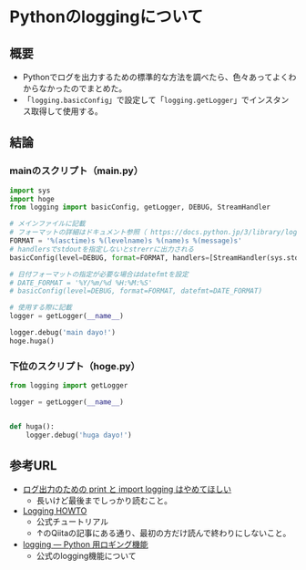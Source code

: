 # Pythonのloggingについて
## 概要
- Pythonでログを出力するための標準的な方法を調べたら、色々あってよくわからなかったのでまとめた。
- 「```logging.basicConfig```」で設定して「```logging.getLogger```」でインスタンス取得して使用する。

## 結論
### mainのスクリプト（main.py）
```python
import sys
import hoge
from logging import basicConfig, getLogger, DEBUG, StreamHandler

# メインファイルに記載
# フォーマットの詳細はドキュメント参照（ https://docs.python.jp/3/library/logging.html#logrecord-attributes ）
FORMAT = '%(asctime)s %(levelname)s %(name)s %(message)s'
# handlersでstdoutを指定しないとstrerrに出力される
basicConfig(level=DEBUG, format=FORMAT, handlers=[StreamHandler(sys.stdout)])

# 日付フォーマットの指定が必要な場合はdatefmtを設定
# DATE_FORMAT = '%Y/%m/%d %H:%M:%S'
# basicConfig(level=DEBUG, format=FORMAT, datefmt=DATE_FORMAT)

# 使用する際に記載
logger = getLogger(__name__)

logger.debug('main dayo!')
hoge.huga()
```

### 下位のスクリプト（hoge.py）
```python
from logging import getLogger

logger = getLogger(__name__)


def huga():
    logger.debug('huga dayo!')
```

## 参考URL
- [ログ出力のための print と import logging はやめてほしい](https://qiita.com/amedama/items/b856b2f30c2f38665701)
    - 長いけど最後までしっかり読むこと。
- [Logging HOWTO](https://docs.python.jp/3/howto/logging.html)
    - 公式チュートリアル
    - ↑のQiitaの記事にある通り、最初の方だけ読んで終わりにしないこと。
- [logging — Python 用ロギング機能](https://docs.python.jp/3/library/logging.html)
    - 公式のlogging機能について
